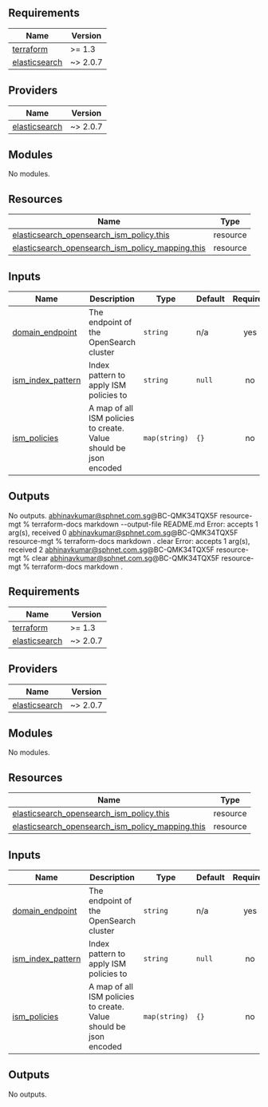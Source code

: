 ## Requirements

| Name | Version |
|------|---------|
| <a name="requirement_terraform"></a> [terraform](#requirement\_terraform) | >= 1.3 |
| <a name="requirement_elasticsearch"></a> [elasticsearch](#requirement\_elasticsearch) | ~> 2.0.7 |

## Providers

| Name | Version |
|------|---------|
| <a name="provider_elasticsearch"></a> [elasticsearch](#provider\_elasticsearch) | ~> 2.0.7 |

## Modules

No modules.

## Resources

| Name | Type |
|------|------|
| [elasticsearch_opensearch_ism_policy.this](https://registry.terraform.io/providers/phillbaker/elasticsearch/latest/docs/resources/opensearch_ism_policy) | resource |
| [elasticsearch_opensearch_ism_policy_mapping.this](https://registry.terraform.io/providers/phillbaker/elasticsearch/latest/docs/resources/opensearch_ism_policy_mapping) | resource |

## Inputs

| Name | Description | Type | Default | Required |
|------|-------------|------|---------|:--------:|
| <a name="input_domain_endpoint"></a> [domain\_endpoint](#input\_domain\_endpoint) | The endpoint of the OpenSearch cluster | `string` | n/a | yes |
| <a name="input_ism_index_pattern"></a> [ism\_index\_pattern](#input\_ism\_index\_pattern) | Index pattern to apply ISM policies to | `string` | `null` | no |
| <a name="input_ism_policies"></a> [ism\_policies](#input\_ism\_policies) | A map of all ISM policies to create. Value should be json encoded | `map(string)` | `{}` | no |

## Outputs

No outputs.
abhinavkumar@sphnet.com.sg@BC-QMK34TQX5F resource-mgt % terraform-docs markdown --output-file README.md
Error: accepts 1 arg(s), received 0
abhinavkumar@sphnet.com.sg@BC-QMK34TQX5F resource-mgt % terraform-docs markdown . clear
Error: accepts 1 arg(s), received 2
abhinavkumar@sphnet.com.sg@BC-QMK34TQX5F resource-mgt % clear
abhinavkumar@sphnet.com.sg@BC-QMK34TQX5F resource-mgt % terraform-docs markdown .
## Requirements

| Name | Version |
|------|---------|
| <a name="requirement_terraform"></a> [terraform](#requirement\_terraform) | >= 1.3 |
| <a name="requirement_elasticsearch"></a> [elasticsearch](#requirement\_elasticsearch) | ~> 2.0.7 |

## Providers

| Name | Version |
|------|---------|
| <a name="provider_elasticsearch"></a> [elasticsearch](#provider\_elasticsearch) | ~> 2.0.7 |

## Modules

No modules.

## Resources

| Name | Type |
|------|------|
| [elasticsearch_opensearch_ism_policy.this](https://registry.terraform.io/providers/phillbaker/elasticsearch/latest/docs/resources/opensearch_ism_policy) | resource |
| [elasticsearch_opensearch_ism_policy_mapping.this](https://registry.terraform.io/providers/phillbaker/elasticsearch/latest/docs/resources/opensearch_ism_policy_mapping) | resource |

## Inputs

| Name | Description | Type | Default | Required |
|------|-------------|------|---------|:--------:|
| <a name="input_domain_endpoint"></a> [domain\_endpoint](#input\_domain\_endpoint) | The endpoint of the OpenSearch cluster | `string` | n/a | yes |
| <a name="input_ism_index_pattern"></a> [ism\_index\_pattern](#input\_ism\_index\_pattern) | Index pattern to apply ISM policies to | `string` | `null` | no |
| <a name="input_ism_policies"></a> [ism\_policies](#input\_ism\_policies) | A map of all ISM policies to create. Value should be json encoded | `map(string)` | `{}` | no |

## Outputs

No outputs.
